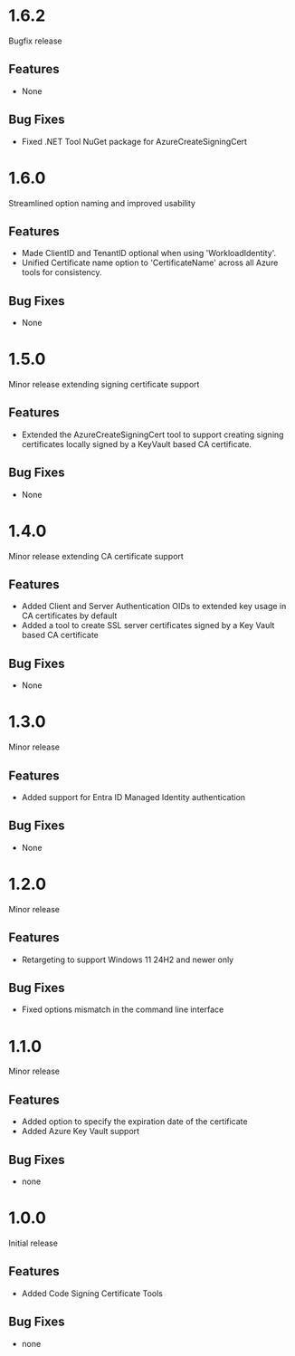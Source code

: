 # 1.6.2
Bugfix release

## Features
- None

## Bug Fixes
- Fixed .NET Tool NuGet package for AzureCreateSigningCert

# 1.6.0
Streamlined option naming and improved usability

## Features
- Made ClientID and TenantID optional when using 'WorkloadIdentity'.
- Unified Certificate name option to 'CertificateName' across all Azure tools for consistency.

## Bug Fixes
- None

# 1.5.0
Minor release extending signing certificate support

## Features
- Extended the AzureCreateSigningCert tool to support creating signing certificates locally signed by a KeyVault based CA certificate.

## Bug Fixes
- None

# 1.4.0
Minor release extending CA certificate support

## Features
- Added Client and Server Authentication OIDs to extended key usage in CA certificates by default
- Added a tool to create SSL server certificates signed by a Key Vault based CA certificate

## Bug Fixes
- None

# 1.3.0
Minor release

## Features
- Added support for Entra ID Managed Identity authentication

## Bug Fixes
- None

# 1.2.0
Minor release

## Features
- Retargeting to support Windows 11 24H2 and newer only

## Bug Fixes
- Fixed options mismatch in the command line interface

# 1.1.0
Minor release

## Features
- Added option to specify the expiration date of the certificate
- Added Azure Key Vault support

## Bug Fixes
- none

# 1.0.0
Initial release

## Features
- Added Code Signing Certificate Tools

## Bug Fixes
- none
